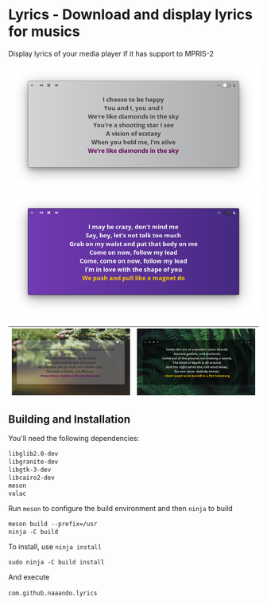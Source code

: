 # Lyrics - Download and display lyrics for musics
Display lyrics of your media player if it has support to MPRIS-2

![Screenshot](data/screenshot.png)
![Screenshot](data/screenshot-dark.png)

|    ![Screenshot](data/screenshot-inactive.png)        |      ![Screenshot](data/screenshot-dark-inactive.png)      |
| -------------------------------------------- | ------------------------------------------------- |

## Building and Installation

You'll need the following dependencies:

    libglib2.0-dev
    libgranite-dev
    libgtk-3-dev
    libcairo2-dev
    meson
    valac

Run `meson` to configure the build environment and then `ninja` to build

    meson build --prefix=/usr
    ninja -C build

To install, use `ninja install`

    sudo ninja -C build install

And execute

  `com.github.naaando.lyrics`

